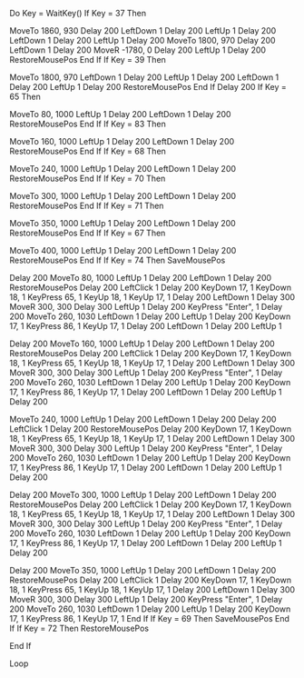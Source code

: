 Do
    Key = WaitKey()
     If Key = 37 Then

MoveTo 1860, 930
Delay 200
LeftDown 1
Delay 200
LeftUp 1
Delay 200
LeftDown 1
Delay 200
LeftUp 1
Delay 200
MoveTo 1800, 970
Delay 200
LeftDown 1
Delay 200
MoveR -1780, 0
Delay 200
LeftUp 1
Delay 200
RestoreMousePos
End If
   If Key = 39 Then
 
MoveTo 1800, 970
LeftDown 1
Delay 200
LeftUp 1
Delay 200
LeftDown 1
Delay 200
LeftUp 1
Delay 200
RestoreMousePos
End If
    Delay 200
     If Key = 65 Then

MoveTo 80, 1000
LeftUp 1
Delay 200
LeftDown 1
Delay 200
RestoreMousePos 
End If
     If Key = 83 Then

MoveTo 160, 1000
LeftUp 1
Delay 200
LeftDown 1
Delay 200
RestoreMousePos
End If
     If Key = 68 Then

MoveTo 240, 1000
LeftUp 1
Delay 200
LeftDown 1
Delay 200
RestoreMousePos
End If
     If Key = 70 Then

MoveTo 300, 1000
LeftUp 1
Delay 200
LeftDown 1
Delay 200
RestoreMousePos
End If
        If Key = 71 Then

MoveTo 350, 1000
LeftUp 1
Delay 200
LeftDown 1
Delay 200
RestoreMousePos
End If
     If Key = 67 Then

MoveTo 400, 1000
LeftUp 1
Delay 200
LeftDown 1
Delay 200
RestoreMousePos
End If
  If Key = 74 Then 
  SaveMousePos 
  
Delay 200
MoveTo 80, 1000
LeftUp 1
Delay 200
LeftDown 1
Delay 200
RestoreMousePos
  Delay 200
  LeftClick 1
  Delay 200
KeyDown 17, 1
KeyDown 18, 1
KeyPress 65, 1
KeyUp 18, 1
KeyUp 17, 1
Delay 200
LeftDown 1
Delay 300
MoveR 300, 300
Delay 300
LeftUp 1
Delay 200
KeyPress "Enter", 1
Delay 200
MoveTo 260, 1030
LeftDown  1
Delay 200
LeftUp 1
Delay 200
KeyDown 17, 1
KeyPress 86, 1
KeyUp 17, 1
Delay 200
LeftDown  1
Delay 200
LeftUp 1

Delay 200
MoveTo 160, 1000
LeftUp 1
Delay 200
LeftDown 1
Delay 200
RestoreMousePos
 Delay 200
  LeftClick 1
  Delay 200
KeyDown 17, 1
KeyDown 18, 1
KeyPress 65, 1
KeyUp 18, 1
KeyUp 17, 1
Delay 200
LeftDown 1
Delay 300
MoveR 300, 300
Delay 300
LeftUp 1
Delay 200
KeyPress "Enter", 1
Delay 200
MoveTo 260, 1030
LeftDown  1
Delay 200
LeftUp 1
Delay 200
KeyDown 17, 1
KeyPress 86, 1
KeyUp 17, 1
Delay 200
LeftDown  1
Delay 200
LeftUp 1
Delay 200

MoveTo 240, 1000
LeftUp 1
Delay 200
LeftDown 1
Delay 200
 Delay 200
  LeftClick 1
  Delay 200
  RestoreMousePos
  Delay 200
KeyDown 17, 1
KeyDown 18, 1
KeyPress 65, 1
KeyUp 18, 1
KeyUp 17, 1
Delay 200
LeftDown 1
Delay 300
MoveR 300, 300
Delay 300
LeftUp 1
Delay 200
KeyPress "Enter", 1
Delay 200
MoveTo 260, 1030
LeftDown  1
Delay 200
LeftUp 1
Delay 200
KeyDown 17, 1
KeyPress 86, 1
KeyUp 17, 1
Delay 200
LeftDown  1
Delay 200
LeftUp 1
Delay 200

Delay 200
MoveTo 300, 1000
LeftUp 1
Delay 200
LeftDown 1
Delay 200
RestoreMousePos
 Delay 200
  LeftClick 1
  Delay 200
KeyDown 17, 1
KeyDown 18, 1
KeyPress 65, 1
KeyUp 18, 1
KeyUp 17, 1
Delay 200
LeftDown 1
Delay 300
MoveR 300, 300
Delay 300
LeftUp 1
Delay 200
KeyPress "Enter", 1
Delay 200
MoveTo 260, 1030
LeftDown  1
Delay 200
LeftUp 1
Delay 200
KeyDown 17, 1
KeyPress 86, 1
KeyUp 17, 1
Delay 200
LeftDown  1
Delay 200
LeftUp 1
Delay 200

Delay 200
MoveTo 350, 1000
LeftUp 1
Delay 200
LeftDown 1
Delay 200
RestoreMousePos
Delay 200
  LeftClick 1
  Delay 200
KeyDown 17, 1
KeyDown 18, 1
KeyPress 65, 1
KeyUp 18, 1
KeyUp 17, 1
Delay 200
LeftDown 1
Delay 300
MoveR 300, 300
Delay 300
LeftUp 1
Delay 200
KeyPress "Enter", 1
Delay 200
MoveTo 260, 1030
LeftDown  1
Delay 200
LeftUp 1
Delay 200
KeyDown 17, 1
KeyPress 86, 1
KeyUp 17, 1
End If
  If Key = 69 Then
SaveMousePos 
 End If 
  If Key = 72 Then
RestoreMousePos 


End If







Loop
